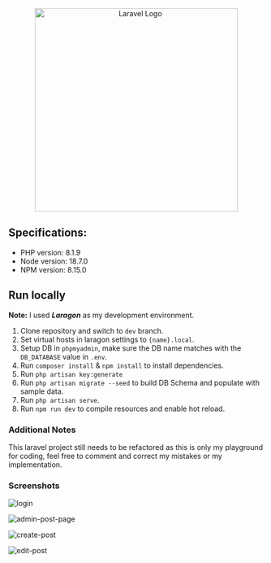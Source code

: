 <p align="center"><a href="https://laravel.com" target="_blank"><img src="https://raw.githubusercontent.com/laravel/art/master/logo-lockup/5%20SVG/2%20CMYK/1%20Full%20Color/laravel-logolockup-cmyk-red.svg" width="400" alt="Laravel Logo"></a></p>

## Specifications:
- PHP version: 8.1.9
- Node version: 18.7.0
- NPM version: 8.15.0

## Run locally
**Note:** I used ***Laragon*** as my development environment.

1. Clone repository and switch to `dev` branch.
2. Set virtual hosts in laragon settings to `{name}.local`.
3. Setup DB in `phpmyadmin`, make sure the DB name matches with the `DB_DATABASE` value in `.env`.
5. Run `composer install` & `npm install` to install dependencies.
6. Run `php artisan key:generate`
7. Run `php artisan migrate --seed` to build DB Schema and populate with sample data.
8. Run `php artisan serve`.
9. Run `npm run dev` to compile resources and enable hot reload.

### Additional Notes
This laravel project still needs to be refactored as this is only my playground for coding, feel free to comment and correct my mistakes or my implementation.

### Screenshots


![login](https://github.com/lasuganob/laravel_refresher_course/assets/166679491/062e85d6-a029-4311-85bc-d7ce7eea61e3)

![admin-post-page](https://github.com/lasuganob/laravel_refresher_course/assets/166679491/afb9dfa8-93d9-44c5-979f-e044910694ed)

![create-post](https://github.com/lasuganob/laravel_refresher_course/assets/166679491/85e2d639-bacd-4435-a9cd-19262e35e899)

![edit-post](https://github.com/lasuganob/laravel_refresher_course/assets/166679491/e6aa3293-1481-44a8-b2a7-7d6ff51edfb2)
